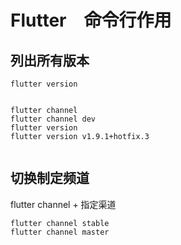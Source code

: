 
# Flutter　命令行作用

## 列出所有版本

```
flutter version
```

```

flutter channel
flutter channel dev
flutter version
flutter version v1.9.1+hotfix.3


```
## 切换制定频道

flutter channel + 指定渠道

```
flutter channel stable
flutter channel master

```